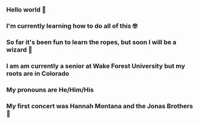 ### Hello world 👋
### I'm currently learning how to do all of this 🤓
### So far it's been fun to learn the ropes, but soon I will be a wizard 👾
### I am am currently a senior at Wake Forest University but my roots are in Colorado
### My pronouns are He/Him/His
### My first concert was Hannah Montana and the Jonas Brothers 🐛
<!--
**Kknaut01/Kknaut01** is a ✨ _special_ ✨ repository because its `README.md` (this file) appears on your GitHub profile.

Here are some ideas to get you started:

- 🔭 I’m currently working on ...
- 🌱 I’m currently learning ...
- 👯 I’m looking to collaborate on ...
- 🤔 I’m looking for help with ...
- 💬 Ask me about ...
- 📫 How to reach me: ...
- 😄 Pronouns: ...
- ⚡ Fun fact: ...
-->
